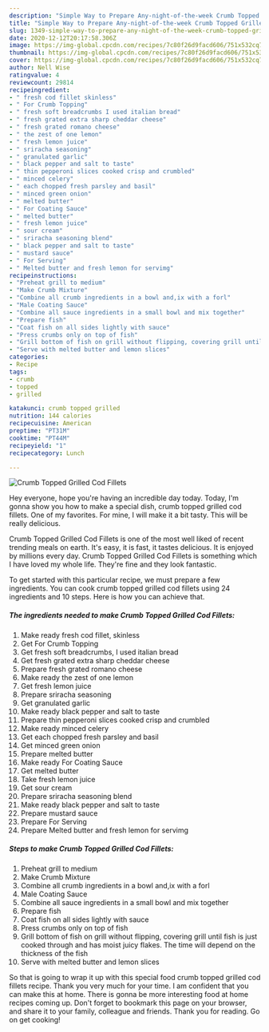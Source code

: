 ```yaml
---
description: "Simple Way to Prepare Any-night-of-the-week Crumb Topped Grilled Cod Fillets"
title: "Simple Way to Prepare Any-night-of-the-week Crumb Topped Grilled Cod Fillets"
slug: 1349-simple-way-to-prepare-any-night-of-the-week-crumb-topped-grilled-cod-fillets
date: 2020-12-12T20:17:58.306Z
image: https://img-global.cpcdn.com/recipes/7c80f26d9facd606/751x532cq70/crumb-topped-grilled-cod-fillets-recipe-main-photo.jpg
thumbnail: https://img-global.cpcdn.com/recipes/7c80f26d9facd606/751x532cq70/crumb-topped-grilled-cod-fillets-recipe-main-photo.jpg
cover: https://img-global.cpcdn.com/recipes/7c80f26d9facd606/751x532cq70/crumb-topped-grilled-cod-fillets-recipe-main-photo.jpg
author: Nell Wise
ratingvalue: 4
reviewcount: 29814
recipeingredient:
- " fresh cod fillet skinless"
- " For Crumb Topping"
- " fresh soft breadcrumbs I used italian bread"
- " fresh grated extra sharp cheddar cheese"
- " fresh grated romano cheese"
- " the zest of one lemon"
- " fresh lemon juice"
- " sriracha seasoning"
- " granulated garlic"
- " black pepper and salt to taste"
- " thin pepperoni slices cooked crisp and crumbled"
- " minced celery"
- " each chopped fresh parsley and basil"
- " minced green onion"
- " melted butter"
- " For Coating Sauce"
- " melted butter"
- " fresh lemon juice"
- " sour cream"
- " sriracha seasoning blend"
- " black pepper and salt to taste"
- " mustard sauce"
- " For Serving"
- " Melted butter and fresh lemon for servimg"
recipeinstructions:
- "Preheat grill to medium"
- "Make Crumb Mixture"
- "Combine all crumb ingredients in a bowl and,ix with a forl"
- "Male Coating Sauce"
- "Combine all sauce ingredients in a small bowl and mix together"
- "Prepare fish"
- "Coat fish on all sides lightly with sauce"
- "Press crumbs only on top of fish"
- "Grill bottom of fish on grill without flipping, covering grill until fish is just cooked through and has moist juicy flakes. The time will depend on the thickness of the fish"
- "Serve with melted butter and lemon slices"
categories:
- Recipe
tags:
- crumb
- topped
- grilled

katakunci: crumb topped grilled 
nutrition: 144 calories
recipecuisine: American
preptime: "PT31M"
cooktime: "PT44M"
recipeyield: "1"
recipecategory: Lunch

---
```



![Crumb Topped Grilled Cod Fillets](https://img-global.cpcdn.com/recipes/7c80f26d9facd606/751x532cq70/crumb-topped-grilled-cod-fillets-recipe-main-photo.jpg)

Hey everyone, hope you're having an incredible day today. Today, I'm gonna show you how to make a special dish, crumb topped grilled cod fillets. One of my favorites. For mine, I will make it a bit tasty. This will be really delicious.

Crumb Topped Grilled Cod Fillets is one of the most well liked of recent trending meals on earth. It's easy, it is fast, it tastes delicious. It is enjoyed by millions every day. Crumb Topped Grilled Cod Fillets is something which I have loved my whole life. They're fine and they look fantastic.




To get started with this particular recipe, we must prepare a few ingredients. You can cook crumb topped grilled cod fillets using 24 ingredients and 10 steps. Here is how you can achieve that.

<!--inarticleads1-->

##### The ingredients needed to make Crumb Topped Grilled Cod Fillets:

1. Make ready  fresh cod fillet, skinless
1. Get  For Crumb Topping
1. Get  fresh soft breadcrumbs, I used italian bread
1. Get  fresh grated extra sharp cheddar cheese
1. Prepare  fresh grated romano cheese
1. Make ready  the zest of one lemon
1. Get  fresh lemon juice
1. Prepare  sriracha seasoning
1. Get  granulated garlic
1. Make ready  black pepper and salt to taste
1. Prepare  thin pepperoni slices cooked crisp and crumbled
1. Make ready  minced celery
1. Get  each chopped fresh parsley and basil
1. Get  minced green onion
1. Prepare  melted butter
1. Make ready  For Coating Sauce
1. Get  melted butter
1. Take  fresh lemon juice
1. Get  sour cream
1. Prepare  sriracha seasoning blend
1. Make ready  black pepper and salt to taste
1. Prepare  mustard sauce
1. Prepare  For Serving
1. Prepare  Melted butter and fresh lemon for servimg




<!--inarticleads2-->

##### Steps to make Crumb Topped Grilled Cod Fillets:

1. Preheat grill to medium
1. Make Crumb Mixture
1. Combine all crumb ingredients in a bowl and,ix with a forl
1. Male Coating Sauce
1. Combine all sauce ingredients in a small bowl and mix together
1. Prepare fish
1. Coat fish on all sides lightly with sauce
1. Press crumbs only on top of fish
1. Grill bottom of fish on grill without flipping, covering grill until fish is just cooked through and has moist juicy flakes. The time will depend on the thickness of the fish
1. Serve with melted butter and lemon slices




So that is going to wrap it up with this special food crumb topped grilled cod fillets recipe. Thank you very much for your time. I am confident that you can make this at home. There is gonna be more interesting food at home recipes coming up. Don't forget to bookmark this page on your browser, and share it to your family, colleague and friends. Thank you for reading. Go on get cooking!
